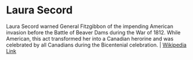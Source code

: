 # Laura Secord

Laura Secord warned General Fitzgibbon of the impending American invasion before the Battle of Beaver Dams during the War of 1812. While American, this act transformed her into a Canadian herorine and was celebrated by all Canadians during the Bicentenial celebration.  |
[Wikipedia Link](https://en.wikipedia.org/wiki/Laura_Secord) 
